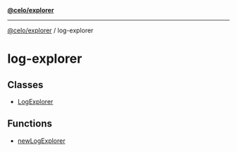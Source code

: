[**@celo/explorer**](../README.md)

***

[@celo/explorer](../README.md) / log-explorer

# log-explorer

## Classes

- [LogExplorer](classes/LogExplorer.md)

## Functions

- [newLogExplorer](functions/newLogExplorer.md)
